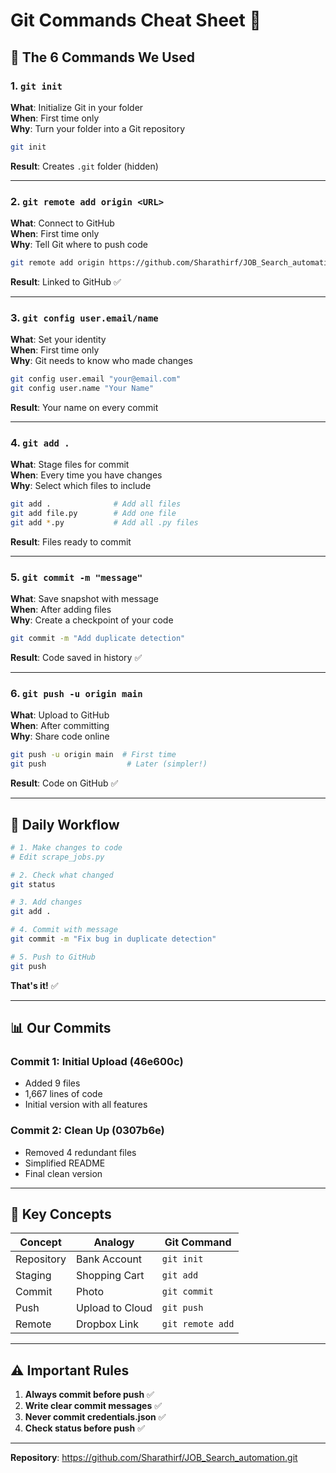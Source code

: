 # Git Commands Cheat Sheet 🚀

## 📝 The 6 Commands We Used

### 1. `git init`
**What**: Initialize Git in your folder  
**When**: First time only  
**Why**: Turn your folder into a Git repository

```bash
git init
```
**Result**: Creates `.git` folder (hidden)

---

### 2. `git remote add origin <URL>`
**What**: Connect to GitHub  
**When**: First time only  
**Why**: Tell Git where to push code

```bash
git remote add origin https://github.com/Sharathirf/JOB_Search_automation.git
```
**Result**: Linked to GitHub ✅

---

### 3. `git config user.email/name`
**What**: Set your identity  
**When**: First time only  
**Why**: Git needs to know who made changes

```bash
git config user.email "your@email.com"
git config user.name "Your Name"
```
**Result**: Your name on every commit

---

### 4. `git add .`
**What**: Stage files for commit  
**When**: Every time you have changes  
**Why**: Select which files to include

```bash
git add .              # Add all files
git add file.py        # Add one file
git add *.py           # Add all .py files
```
**Result**: Files ready to commit

---

### 5. `git commit -m "message"`
**What**: Save snapshot with message  
**When**: After adding files  
**Why**: Create a checkpoint of your code

```bash
git commit -m "Add duplicate detection"
```
**Result**: Code saved in history ✅

---

### 6. `git push -u origin main`
**What**: Upload to GitHub  
**When**: After committing  
**Why**: Share code online

```bash
git push -u origin main  # First time
git push                  # Later (simpler!)
```
**Result**: Code on GitHub ✅

---

## 🔄 Daily Workflow

```bash
# 1. Make changes to code
# Edit scrape_jobs.py

# 2. Check what changed
git status

# 3. Add changes
git add .

# 4. Commit with message
git commit -m "Fix bug in duplicate detection"

# 5. Push to GitHub
git push
```

**That's it!** ✅

---

## 📊 Our Commits

### Commit 1: Initial Upload (46e600c)
- Added 9 files
- 1,667 lines of code
- Initial version with all features

### Commit 2: Clean Up (0307b6e)
- Removed 4 redundant files
- Simplified README
- Final clean version

---

## 🎯 Key Concepts

| Concept | Analogy | Git Command |
|---------|---------|-------------|
| Repository | Bank Account | `git init` |
| Staging | Shopping Cart | `git add` |
| Commit | Photo | `git commit` |
| Push | Upload to Cloud | `git push` |
| Remote | Dropbox Link | `git remote add` |

---

## ⚠️ Important Rules

1. **Always commit before push** ✅
2. **Write clear commit messages** ✅
3. **Never commit credentials.json** ✅
4. **Check status before push** ✅

---

**Repository**: https://github.com/Sharathirf/JOB_Search_automation.git

